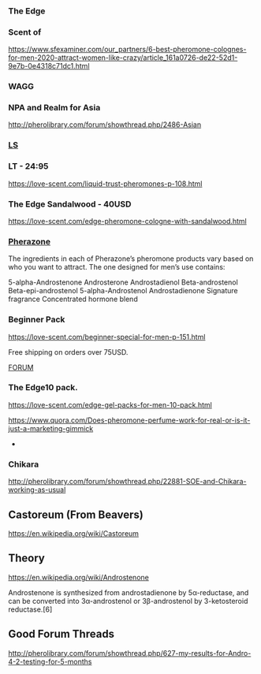 ### The Edge

### Scent of 

https://www.sfexaminer.com/our_partners/6-best-pheromone-colognes-for-men-2020-attract-women-like-crazy/article_161a0726-de22-52d1-9e7b-0e4318c71dc1.html

### WAGG

### NPA and Realm for Asia

http://pherolibrary.com/forum/showthread.php/2486-Asian

### [LS](https://love-scent.com/)

### LT - 24:95

https://love-scent.com/liquid-trust-pheromones-p-108.html

### The Edge Sandalwood - 40USD

https://love-scent.com/edge-pheromone-cologne-with-sandalwood.html

### [Pherazone](https://pherazone.com/)

The ingredients in each of Pherazone’s pheromone products vary based on who you want to attract. The one designed for men’s use contains:

5-alpha-Androstenone
Androsterone
Androstadienol
Beta-androstenol
Beta-epi-androstenol
5-alpha-Androstenol
Androstadienone
Signature fragrance
Concentrated hormone blend

### Beginner Pack

https://love-scent.com/beginner-special-for-men-p-151.html

Free shipping on orders over 75USD.

[FORUM](http://pherolibrary.com/forum/)

### The Edge10 pack.

https://love-scent.com/edge-gel-packs-for-men-10-pack.html

https://www.quora.com/Does-pheromone-perfume-work-for-real-or-is-it-just-a-marketing-gimmick

*

### Chikara

http://pherolibrary.com/forum/showthread.php/22881-SOE-and-Chikara-working-as-usual

## Castoreum (From Beavers)

https://en.wikipedia.org/wiki/Castoreum


## Theory

https://en.wikipedia.org/wiki/Androstenone

Androstenone is synthesized from androstadienone by 5α-reductase, and can be converted into 3α-androstenol 
or 3β-androstenol by 3-ketosteroid reductase.[6]

## Good Forum Threads

http://pherolibrary.com/forum/showthread.php/627-my-results-for-Andro-4-2-testing-for-5-months

